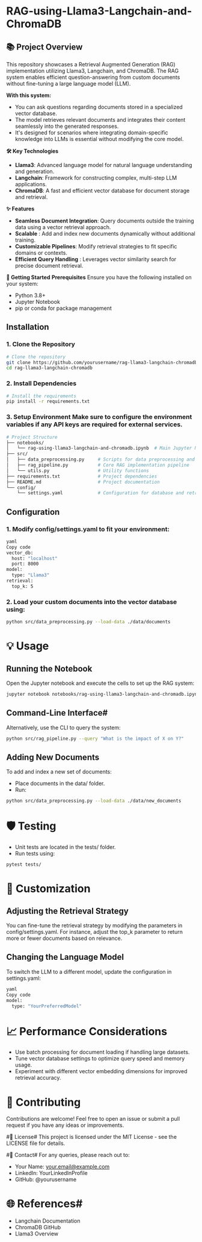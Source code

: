 # RAG-using-Llama3-Langchain-and-ChromaDB
## 📚 Project Overview
This repository showcases a Retrieval Augmented Generation (RAG) implementation utilizing Llama3, Langchain, and ChromaDB. The RAG system enables efficient question-answering from custom documents without fine-tuning a large language model (LLM).

**With this system:**

* You can ask questions regarding documents stored in a specialized vector database.
* The model retrieves relevant documents and integrates their content seamlessly into the generated responses.
* It's designed for scenarios where integrating domain-specific knowledge into LLMs is essential without modifying the core model.

**🛠️ Key Technologies**
* **Llama3**: Advanced language model for natural language understanding and generation.
* **Langchain**: Framework for constructing complex, multi-step LLM applications.
* **ChromaDB**: A fast and efficient vector database for document storage and retrieval.

**✨ Features**
* **Seamless Document Integration**: Query documents outside the training data using a vector retrieval approach.
* **Scalable** : Add and index new documents dynamically without additional training.
* **Customizable Pipelines**: Modify retrieval strategies to fit specific domains or contexts.
* **Efficient Query Handling** : Leverages vector similarity search for precise document retrieval.

**🚀 Getting Started**
**Prerequisites**
Ensure you have the following installed on your system:

* Python 3.8+
* Jupyter Notebook
* pip or conda for package management
  
## Installation

### 1. Clone the Repository

```bash
# Clone the repository
git clone https://github.com/yourusername/rag-llama3-langchain-chromadb.git
cd rag-llama3-langchain-chromadb
```

### 2. Install Dependencies

```bash
# Install the requirements
pip install -r requirements.txt
```

### 3. Setup Environment Make sure to configure the environment variables if any API keys are required for external services.

```bash
# Project Structure
├── notebooks/
│   └── rag-using-llama3-langchain-and-chromadb.ipynb  # Main Jupyter Notebook for the project
├── src/
│   ├── data_preprocessing.py     # Scripts for data preprocessing and vectorization
│   ├── rag_pipeline.py           # Core RAG implementation pipeline
│   └── utils.py                  # Utility functions
├── requirements.txt              # Project dependencies
├── README.md                     # Project documentation
└── config/
    └── settings.yaml             # Configuration for database and retrieval parameters
```

## Configuration
### 1. Modify config/settings.yaml to fit your environment:

```bash
yaml
Copy code
vector_db:
  host: "localhost"
  port: 8000
model:
  type: "Llama3"
retrieval:
  top_k: 5
```

### 2. Load your custom documents into the vector database using:

```bash
python src/data_preprocessing.py --load-data ./data/documents
```

# 💡 Usage
## Running the Notebook
Open the Jupyter notebook and execute the cells to set up the RAG system:

```bash
jupyter notebook notebooks/rag-using-llama3-langchain-and-chromadb.ipynb
```

## Command-Line Interface#
Alternatively, use the CLI to query the system:

```bash
python src/rag_pipeline.py --query "What is the impact of X on Y?"
```

## Adding New Documents
To add and index a new set of documents:
* Place documents in the data/ folder.
* Run:

```bash
python src/data_preprocessing.py --load-data ./data/new_documents
```

# 🛡️ Testing
* Unit tests are located in the tests/ folder.
* Run tests using:

```bash
pytest tests/
```

# 🔧 Customization
## Adjusting the Retrieval Strategy
You can fine-tune the retrieval strategy by modifying the parameters in config/settings.yaml. For instance, adjust the top_k parameter to return more or fewer documents based on relevance.

## Changing the Language Model
To switch the LLM to a different model, update the configuration in settings.yaml:

```bash
yaml
Copy code
model:
  type: "YourPreferredModel"
```

# 📈 Performance Considerations
* Use batch processing for document loading if handling large datasets.
* Tune vector database settings to optimize query speed and memory usage.
* Experiment with different vector embedding dimensions for improved retrieval accuracy.

# 🤝 Contributing
Contributions are welcome! Feel free to open an issue or submit a pull request if you have any ideas or improvements.

#📄 License#
This project is licensed under the MIT License - see the LICENSE file for details.

#📧 Contact#
For any queries, please reach out to:
* Your Name: your.email@example.com
* LinkedIn: YourLinkedInProfile
* GitHub: @yourusername

# 🌐 References#
* Langchain Documentation
* ChromaDB GitHub
* Llama3 Overview

